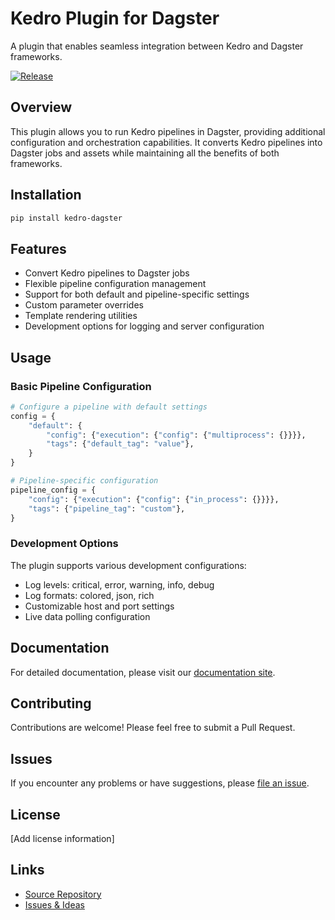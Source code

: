 # Kedro Plugin for Dagster

A plugin that enables seamless integration between Kedro and Dagster frameworks.

[![Release](https://github.com/gtauzin/kedro-dagster/actions/workflows/release.yml/badge.svg)](https://github.com/gtauzin/kedro-dagster/actions/workflows/release.yml)

## Overview

This plugin allows you to run Kedro pipelines in Dagster, providing additional configuration and orchestration capabilities. It converts Kedro pipelines into Dagster jobs and assets while maintaining all the benefits of both frameworks.

## Installation

```bash
pip install kedro-dagster
```

## Features

- Convert Kedro pipelines to Dagster jobs
- Flexible pipeline configuration management
- Support for both default and pipeline-specific settings
- Custom parameter overrides
- Template rendering utilities
- Development options for logging and server configuration

## Usage

### Basic Pipeline Configuration

```python
# Configure a pipeline with default settings
config = {
    "default": {
        "config": {"execution": {"config": {"multiprocess": {}}}},
        "tags": {"default_tag": "value"},
    }
}

# Pipeline-specific configuration
pipeline_config = {
    "config": {"execution": {"config": {"in_process": {}}}},
    "tags": {"pipeline_tag": "custom"},
}
```

### Development Options

The plugin supports various development configurations:

- Log levels: critical, error, warning, info, debug
- Log formats: colored, json, rich
- Customizable host and port settings
- Live data polling configuration

## Documentation

For detailed documentation, please visit our [documentation site](https://github.com/gtauzin/kedro-dagster).

## Contributing

Contributions are welcome! Please feel free to submit a Pull Request.

## Issues

If you encounter any problems or have suggestions, please [file an issue](https://github.com/gtauzin/kedro-dagster/issues).

## License

[Add license information]

## Links

- [Source Repository](https://github.com/gtauzin/kedro-dagster)
- [Issues & Ideas](https://github.com/gtauzin/kedro-dagster/issues)